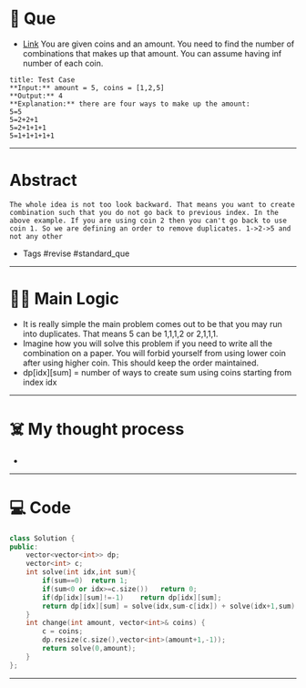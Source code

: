 # 🧩 Que
- [Link](https://leetcode.com/problems/coin-change-ii/)
You are given coins and an amount. You need to find the number of combinations that makes up that amount. You can assume having inf number of each coin.
```ad-question
title: Test Case
**Input:** amount = 5, coins = [1,2,5]
**Output:** 4
**Explanation:** there are four ways to make up the amount:
5=5
5=2+2+1
5=2+1+1+1
5=1+1+1+1+1
```

---
# Abstract
```ad-abstract
The whole idea is not too look backward. That means you want to create combination such that you do not go back to previous index. In the above example. If you are using coin 2 then you can't go back to use coin 1. So we are defining an order to remove duplicates. 1->2->5 and not any other
```

- Tags #revise #standard_que 
--- 
# 🕵️‍♂️ Main Logic
- It is really simple the main problem comes out to be that you may run into duplicates. That means 5 can be 1,1,1,2 or 2,1,1,1. 
- Imagine how you will solve this problem if you need to write all the combination on a paper. You will forbid yourself from using lower coin after using higher coin. This should keep the order maintained.
- dp[idx][sum] = number of ways to create sum using coins starting from index idx

---
# ☠️ My thought process
- 
---

# 💻 Code
```c++
class Solution {
public:
    vector<vector<int>> dp;
    vector<int> c;
    int solve(int idx,int sum){
        if(sum==0)  return 1;
        if(sum<0 or idx>=c.size())   return 0;
        if(dp[idx][sum]!=-1)    return dp[idx][sum];
        return dp[idx][sum] = solve(idx,sum-c[idx]) + solve(idx+1,sum);
    }
    int change(int amount, vector<int>& coins) {
        c = coins;
        dp.resize(c.size(),vector<int>(amount+1,-1));
        return solve(0,amount);
    }
};
```
---
